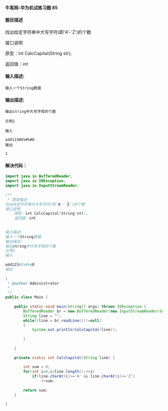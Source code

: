 #### 牛客网-华为机试练习题 85

#### 题目描述

找出给定字符串中大写字符(即'A'-'Z')的个数

接口说明

原型：int CalcCapital(String str);

返回值：int





#### 输入描述:

```
输入一个String数据
```

#### 输出描述:

```
输出string中大写字母的个数

示例1

输入

add123#$%#%#O
输出

1
```
#### 解决代码：
```java
import java.io.BufferedReader;
import java.io.IOException;
import java.io.InputStreamReader;
 
/**
 * 题目描述
找出给定字符串中大写字符(即'A'-'Z')的个数
接口说明
    原型：int CalcCapital(String str);
    返回值：int
  
  
输入描述:
输入一个String数据
输出描述:
输出string中大写字母的个数
示例1
输入
 
add123#$%#%#O
输出
 
1
 * @author Administrator
 *
 */
public class Main {
 
    public static void main(String[] args) throws IOException {
        BufferedReader br = new BufferedReader(new InputStreamReader(System.in));
        String line = "";
        while((line = br.readLine())!=null)
        {
            System.out.println(CalcCapital(line));
             
        }
         
    }
 
    private static int CalcCapital(String line) {
         
        int sum = 0;
        for(int i=0;i<line.length();++i)
            if(line.charAt(i)>='A' && line.charAt(i)<='Z')
                ++sum;
         
        return sum;
    }
 
}
```